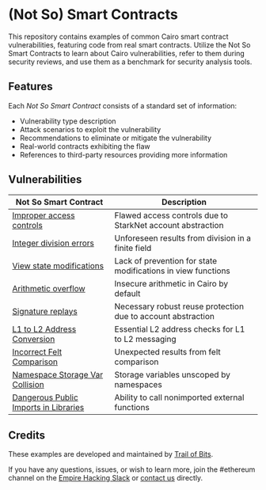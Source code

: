 # (Not So) Smart Contracts

This repository contains examples of common Cairo smart contract vulnerabilities, featuring code from real smart contracts. Utilize the Not So Smart Contracts to learn about Cairo vulnerabilities, refer to them during security reviews, and use them as a benchmark for security analysis tools.

## Features

Each _Not So Smart Contract_ consists of a standard set of information:

- Vulnerability type description
- Attack scenarios to exploit the vulnerability
- Recommendations to eliminate or mitigate the vulnerability
- Real-world contracts exhibiting the flaw
- References to third-party resources providing more information

## Vulnerabilities

| Not So Smart Contract                                                          | Description                                                  |
| ------------------------------------------------------------------------------ | ------------------------------------------------------------ |
| [Improper access controls](access_controls)                                    | Flawed access controls due to StarkNet account abstraction   |
| [Integer division errors](integer_division)                                    | Unforeseen results from division in a finite field           |
| [View state modifications](view_state)                                         | Lack of prevention for state modifications in view functions |
| [Arithmetic overflow](arithmetic_overflow)                                     | Insecure arithmetic in Cairo by default                      |
| [Signature replays](replay_protection)                                         | Necessary robust reuse protection due to account abstraction |
| [L1 to L2 Address Conversion](L1_to_L2_address_conversion)                     | Essential L2 address checks for L1 to L2 messaging           |
| [Incorrect Felt Comparison](incorrect_felt_comparison)                         | Unexpected results from felt comparison                      |
| [Namespace Storage Var Collision](namespace_storage_var_collision)             | Storage variables unscoped by namespaces                     |
| [Dangerous Public Imports in Libraries](dangerous_public_imports_in_libraries) | Ability to call nonimported external functions               |

## Credits

These examples are developed and maintained by [Trail of Bits](https://www.trailofbits.com/).

If you have any questions, issues, or wish to learn more, join the #ethereum channel on the [Empire Hacking Slack](https://slack.empirehacking.nyc/) or [contact us](https://www.trailofbits.com/contact/) directly.
